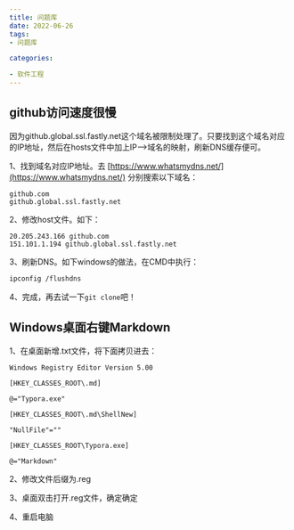 ```yaml
---
title: 问题库
date: 2022-06-26
tags: 
- 问题库

categories:

- 软件工程
---
```




## github访问速度很慢

因为github.global.ssl.fastly.net这个域名被限制处理了。只要找到这个域名对应的IP地址，然后在hosts文件中加上IP–>域名的映射，刷新DNS缓存便可。

1、找到域名对应IP地址。去 [https://www.whatsmydns.net/](https://www.whatsmydns.net/) 分别搜索以下域名：

```
github.com 
github.global.ssl.fastly.net
```

2、修改host文件。如下：

```
20.205.243.166 github.com 
151.101.1.194 github.global.ssl.fastly.net
```

3、刷新DNS。如下windows的做法，在CMD中执行：

```sh
ipconfig /flushdns
```

4、完成，再去试一下`git clone`吧！



## Windows桌面右键Markdown

1、在桌面新增.txt文件，将下面拷贝进去：

```
Windows Registry Editor Version 5.00

[HKEY_CLASSES_ROOT\.md]

@="Typora.exe"

[HKEY_CLASSES_ROOT\.md\ShellNew]

"NullFile"=""

[HKEY_CLASSES_ROOT\Typora.exe]

@="Markdown"
```

2、修改文件后缀为.reg

3、桌面双击打开.reg文件，确定确定

4、重启电脑
